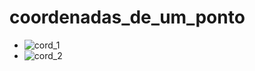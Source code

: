 # coordenadas_de_um_ponto

- ![cord_1](https://user-images.githubusercontent.com/82780957/188335335-c263a026-a220-4bac-8593-7ab2ad7bb983.png)  
- ![cord_2](https://user-images.githubusercontent.com/82780957/188335345-d8a20540-538f-494b-830b-08e7c70b1d8e.png)
